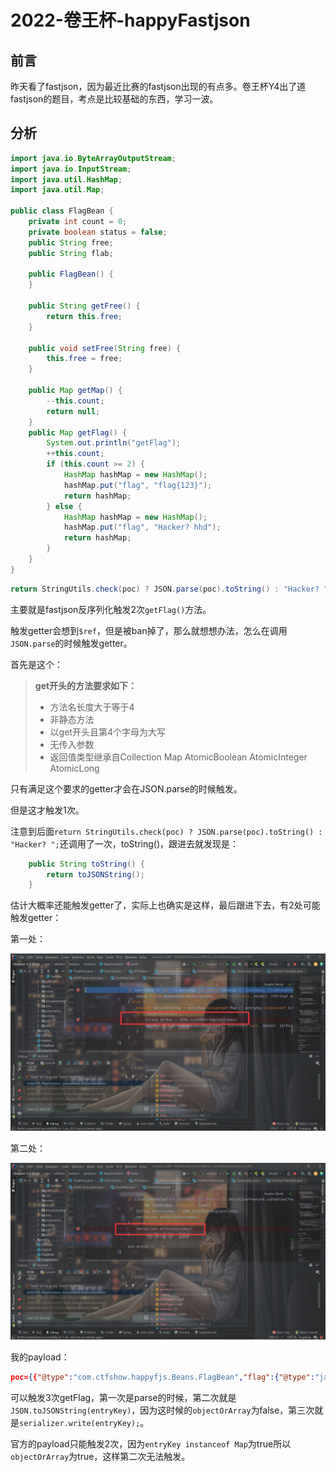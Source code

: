 # 2022-卷王杯-happyFastjson

## 前言

昨天看了fastjson，因为最近比赛的fastjson出现的有点多。卷王杯Y4出了道fastjson的题目，考点是比较基础的东西，学习一波。

## 分析

```java
import java.io.ByteArrayOutputStream;
import java.io.InputStream;
import java.util.HashMap;
import java.util.Map;

public class FlagBean {
    private int count = 0;
    private boolean status = false;
    public String free;
    public String flab;

    public FlagBean() {
    }

    public String getFree() {
        return this.free;
    }

    public void setFree(String free) {
        this.free = free;
    }

    public Map getMap() {
        --this.count;
        return null;
    }
    public Map getFlag() {
        System.out.println("getFlag");
        ++this.count;
        if (this.count >= 2) {
            HashMap hashMap = new HashMap();
            hashMap.put("flag", "flag{123}");
            return hashMap;
        } else {
            HashMap hashMap = new HashMap();
            hashMap.put("flag", "Hacker? hhd");
            return hashMap;
        }
    }
}
```

```java
return StringUtils.check(poc) ? JSON.parse(poc).toString() : "Hacker? ";
```

主要就是fastjson反序列化触发2次`getFlag()`方法。

触发getter会想到`$ref`，但是被ban掉了，那么就想想办法，怎么在调用`JSON.parse`的时候触发getter。

首先是这个：

> **get开头的方法要求如下：**
>
> - 方法名长度大于等于4
> - 非静态方法
> - 以get开头且第4个字母为大写
> - 无传入参数
> - 返回值类型继承自Collection Map AtomicBoolean AtomicInteger AtomicLong

只有满足这个要求的getter才会在JSON.parse的时候触发。

但是这才触发1次。

注意到后面`return StringUtils.check(poc) ? JSON.parse(poc).toString() : "Hacker? ";`还调用了一次，toString()，跟进去就发现是：

```java
    public String toString() {
        return toJSONString();
    }
```

估计大概率还能触发getter了，实际上也确实是这样，最后跟进下去，有2处可能触发getter：

第一处：

![image-20220302103120914](2022-卷王杯-happyFastjson.assets/image-20220302103120914.png)

第二处：

![image-20220302103145579](2022-卷王杯-happyFastjson.assets/image-20220302103145579.png)

我的payload：

```json
poc={{"@type":"com.ctfshow.happyfjs.Beans.FlagBean","flag":{"@type":"java.until.Map"}}:"a"}
```

可以触发3次getFlag，第一次是parse的时候，第二次就是`JSON.toJSONString(entryKey)`，因为这时候的`objectOrArray`为false，第三次就是`serializer.write(entryKey);`。



官方的payload只能触发2次，因为`entryKey instanceof Map`为true所以`objectOrArray`为true，这样第二次无法触发。



